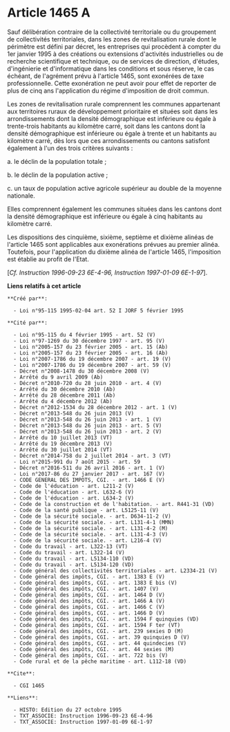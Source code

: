 # Article 1465 A

Sauf délibération contraire de la collectivité territoriale ou du groupement de collectivités territoriales, dans les zones
de revitalisation rurale dont le périmètre est défini par décret, les entreprises qui procèdent à compter du 1er janvier 1995
à des créations ou extensions d'activités industrielles ou de recherche scientifique et technique, ou de services de
direction, d'études, d'ingénierie et d'informatique dans les conditions et sous réserve, le cas échéant, de l'agrément prévu
à l'article 1465, sont exonérées de taxe professionnelle. Cette exonération ne peut avoir pour effet de reporter de plus de
cinq ans l'application du régime d'imposition de droit commun.

Les zones de revitalisation rurale comprennent les communes appartenant aux territoires ruraux de développement prioritaire
et situées soit dans les arrondissements dont la densité démographique est inférieure ou égale à trente-trois habitants au
kilomètre carré, soit dans les cantons dont la densité démographique est inférieure ou égale à trente et un habitants au
kilomètre carré, dès lors que ces arrondissements ou cantons satisfont également à l'un des trois critères suivants :

a. le déclin de la population totale ;

b. le déclin de la population active ;

c. un taux de population active agricole supérieur au double de la moyenne nationale.

Elles comprennent également les communes situées dans les cantons dont la densité démographique est inférieure ou égale à
cinq habitants au kilomètre carré.

Les dispositions des cinquième, sixième, septième et dixième alinéas de l'article 1465 sont applicables aux exonérations
prévues au premier alinéa. Toutefois, pour l'application du dixième alinéa de l'article 1465, l'imposition est établie au
profit de l'Etat.

[*Cf. Instruction 1996-09-23 6E-4-96, Instruction 1997-01-09 6E-1-97*].

**Liens relatifs à cet article**

	**Créé par**:

	  - Loi n°95-115 1995-02-04 art. 52 I JORF 5 février 1995

	**Cité par**:

	  - Loi n°95-115 du 4 février 1995 - art. 52 (V)
	  - Loi n°97-1269 du 30 décembre 1997 - art. 95 (V)
	  - Loi n°2005-157 du 23 février 2005 - art. 15 (Ab)
	  - Loi n°2005-157 du 23 février 2005 - art. 16 (Ab)
	  - Loi n°2007-1786 du 19 décembre 2007 - art. 19 (V)
	  - Loi n°2007-1786 du 19 décembre 2007 - art. 59 (V)
	  - Décret n°2008-1478 du 30 décembre 2008 (V)
	  - Arrêté du 9 avril 2009 (Ab)
	  - Décret n°2010-720 du 28 juin 2010 - art. 4 (V)
	  - Arrêté du 30 décembre 2010 (Ab)
	  - Arrêté du 28 décembre 2011 (Ab)
	  - Arrêté du 4 décembre 2012 (Ab)
	  - Décret n°2012-1534 du 28 décembre 2012 - art. 1 (V)
	  - Décret n°2013-548 du 26 juin 2013 (V)
	  - Décret n°2013-548 du 26 juin 2013 - art. 1 (V)
	  - Décret n°2013-548 du 26 juin 2013 - art. 5 (V)
	  - Décret n°2013-548 du 26 juin 2013 - art. 2 (V)
	  - Arrêté du 10 juillet 2013 (VT)
	  - Arrêté du 19 décembre 2013 (V)
	  - Arrêté du 30 juillet 2014 (VT)
	  - Décret n°2014-758 du 2 juillet 2014 - art. 3 (VT)
	  - Loi n°2015-991 du 7 août 2015 - art. 59
	  - Décret n°2016-511 du 26 avril 2016 - art. 1 (V)
	  - Loi n°2017-86 du 27 janvier 2017 - art. 167 (V)
	  - CODE GENERAL DES IMPOTS, CGI. - art. 1466 E (V)
	  - Code de l'éducation - art. L211-2 (V)
	  - Code de l'éducation - art. L632-6 (V)
	  - Code de l'éducation - art. L634-2 (V)
	  - Code de la construction et de l'habitation. - art. R441-31 (VD)
	  - Code de la santé publique - art. L5125-11 (V)
	  - Code de la sécurité sociale. - art. D634-11-2 (V)
	  - Code de la sécurité sociale. - art. L131-4-1 (MMN)
	  - Code de la sécurité sociale. - art. L131-4-2 (M)
	  - Code de la sécurité sociale. - art. L131-4-3 (V)
	  - Code de la sécurité sociale. - art. L216-4 (V)
	  - Code du travail - art. L322-13 (VT)
	  - Code du travail - art. L322-14 (V)
	  - Code du travail - art. L5134-110 (VD)
	  - Code du travail - art. L5134-120 (VD)
	  - Code général des collectivités territoriales - art. L2334-21 (V)
	  - Code général des impôts, CGI. - art. 1383 E (V)
	  - Code général des impôts, CGI. - art. 1383 E bis (V)
	  - Code général des impôts, CGI. - art. 1407 (V)
	  - Code général des impôts, CGI. - art. 1464 D (V)
	  - Code général des impôts, CGI. - art. 1466 A (V)
	  - Code général des impôts, CGI. - art. 1466 C (V)
	  - Code général des impôts, CGI. - art. 1466 D (V)
	  - Code général des impôts, CGI. - art. 1594 F quinquies (VD)
	  - Code général des impôts, CGI. - art. 1594 F ter (VT)
	  - Code général des impôts, CGI. - art. 239 sexies D (M)
	  - Code général des impôts, CGI. - art. 39 quinquies D (V)
	  - Code général des impôts, CGI. - art. 44 quindecies (V)
	  - Code général des impôts, CGI. - art. 44 sexies (M)
	  - Code général des impôts, CGI. - art. 722 bis (V)
	  - Code rural et de la pêche maritime - art. L112-18 (VD)

	**Cite**:

	  - CGI 1465

	**Liens**:

	  - HISTO: Edition du 27 octobre 1995
	  - TXT_ASSOCIE: Instruction 1996-09-23 6E-4-96
	  - TXT_ASSOCIE: Instruction 1997-01-09 6E-1-97
